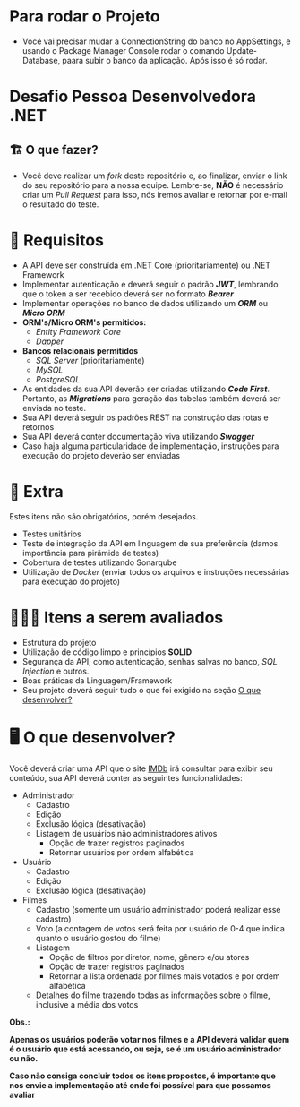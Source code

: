 # Para rodar o Projeto
- Você vai precisar mudar a ConnectionString do banco no AppSettings, e usando o Package Manager Console rodar o comando Update-Database, paara subir o banco da aplicação.
Após isso é só rodar.

# Desafio Pessoa Desenvolvedora .NET

## 🏗 O que fazer?

- Você deve realizar um *fork* deste repositório e, ao finalizar, enviar o link do seu repositório para a nossa equipe. Lembre-se, **NÃO** é necessário criar um *Pull Request* para isso, nós iremos avaliar e retornar por e-mail o resultado do teste.

# 🚨 Requisitos

- A API deve ser construída em .NET Core (prioritariamente) ou .NET Framework
- Implementar autenticação e deverá seguir o padrão ***JWT***, lembrando que o token a ser recebido deverá ser no formato ***Bearer***
- Implementar operações no banco de dados utilizando um ***ORM*** ou ***Micro ORM***
- **ORM's/Micro ORM's permitidos:**
    - *Entity Framework Core*
    - *Dapper*
- **Bancos relacionais permitidos**
    - *SQL Server* (prioritariamente)
    - *MySQL*
    - *PostgreSQL*
- As entidades da sua API deverão ser criadas utilizando ***Code First***. Portanto, as ***Migrations*** para geração das tabelas também deverá ser enviada no teste.
- Sua API deverá seguir os padrões REST na construção das rotas e retornos
- Sua API deverá conter documentação viva utilizando ***Swagger***
- Caso haja alguma particularidade de implementação, instruções para execução do projeto deverão ser enviadas

# 🎁 Extra

Estes itens não são obrigatórios, porém desejados.

- Testes unitários
- Teste de integração da API em linguagem de sua preferência (damos importância para pirâmide de testes)
- Cobertura de testes utilizando Sonarqube
- Utilização de *Docker* (enviar todos os arquivos e instruções necessárias para execução do projeto)

# 🕵🏻‍♂️ Itens a serem avaliados

- Estrutura do projeto
- Utilização de código limpo e princípios **SOLID**
- Segurança da API, como autenticação, senhas salvas no banco, *SQL Injection* e outros.
- Boas práticas da Linguagem/Framework
- Seu projeto deverá seguir tudo o que foi exigido na seção  [O que desenvolver?](##--o-que-desenvolver)

# 🖥 O que desenvolver?

Você deverá criar uma API que o site [IMDb](https://www.imdb.com/) irá consultar para exibir seu conteúdo, sua API deverá conter as seguintes funcionalidades:

- Administrador
    - Cadastro
    - Edição
    - Exclusão lógica (desativação)
    - Listagem de usuários não administradores ativos
        - Opção de trazer registros paginados
        - Retornar usuários por ordem alfabética
- Usuário
    - Cadastro
    - Edição
    - Exclusão lógica (desativação)
- Filmes
    - Cadastro (somente um usuário administrador poderá realizar esse cadastro)
    - Voto (a contagem de votos será feita por usuário de 0-4 que indica quanto o usuário gostou do filme)
    - Listagem
        - Opção de filtros por diretor, nome, gênero e/ou atores
        - Opção de trazer registros paginados
        - Retornar a lista ordenada por filmes mais votados e por ordem alfabética
    - Detalhes do filme trazendo todas as informações sobre o filme, inclusive a média dos votos

**Obs.:** 

**Apenas os usuários poderão votar nos filmes e a API deverá validar quem é o usuário que está acessando, ou seja, se é um usuário administrador ou não.**

**Caso não consiga concluir todos os itens propostos, é importante que nos envie a implementação até onde foi possível para que possamos avaliar**
